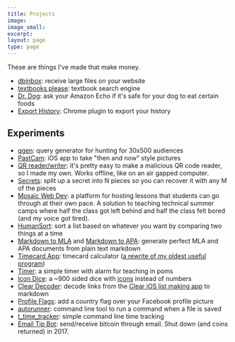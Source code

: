 ```yaml
---
title: Projects
image:
image_small:
excerpt:
layout: page
type: page
---
```


These are things I've made that make money.

* [dbinbox](https://dbinbox.com): receive large files on your website
* [textbooks please](http://textbooksplease.com): textbook search engine
* [Dr. Dog](https://www.alexaskillstore.com/Dr-Dog/39678): ask your Amazon Echo if it's safe for your dog to eat certain foods
* [Export History](https://chrome.google.com/webstore/detail/export-history/hcohnnbbiggngobheobhdipbgmcbelhh?hl=en-US): Chrome plugin to export your history

## Experiments

* [qgen](https://gen.co/qgen/): query generator for hunting for 30x500 audiences
* [PastCam](https://itunes.apple.com/us/app/pastcam/id1217068871?mt=8): iOS app to take "then and now" style pictures
* [QR reader/writer](https://gen.co/qr/): it's pretty easy to make a malicious QR code reader, so I made my own. Works offline, like on an air gapped computer.
* [Secrets](http://christian.gen.co/secrets/): split up a secret into N pieces so you can recover it with any M of the pieces
* [Mosaic Web Dev](http://mosaic.apps.gen.co): a platform for hosting lessons that students can go through at their own pace. A solution to teaching technical summer camps where half the class got left behind and half the class felt bored (and my voice got tired).
* [HumanSort](http://gen.co/humansort/): sort a list based on whatever you want by comparing two things at a time
* [Markdown to MLA](http://markdowntomla.com/) and [Markdown to APA](http://markdowntoapa.com/): generate perfect MLA and APA documents from plain text markdown
* [Timecard App](https://timecardapp.com): timecard calculator ([a rewrite of my oldest useful program](/timecardapp))
* [Timer](http://gen.co/timer/): a simple timer with alarm for teaching in poms
* [Icon Dice](http://gen.co/icondice/): a ~900 sided dice with [icons](https://material.io/icons/) instead of numbers
* [Clear Decoder](http://gen.co/clear/): decode links from the [Clear iOS list making app](https://itunes.apple.com/us/app/clear-todos/id493136154?mt=8) to markdown
* [Profile Flags](https://profileflags.parseapp.com/): add a country flag over your Facebook profile picture
* [autorunner](https://github.com/christiangenco/autorunner): command line tool to run a command when a file is saved
* [t_time_tracker](https://github.com/christiangenco/t_time_tracker): simple command line time tracking
* [Email Tip Bot](http://emailtipbot.com): send/receive bitcoin through email. Shut down (and coins returned) in 2017.

<!--
## Up Next

1. a CRM for your facebook friends
1. impovements to PastCam
1. super easy contact forms for your website
1. custom 3D-printed wedding bands
1. super easy file upload portal
1. let people text your business number (also schedule texts and do sms blasts)
1. a photo camera that records audio (like for recording class lectures - take pictures of the board, and listen to the audio around when you took the picture)
1. a reading list that sorts recommendations by the number of times they've been recommended
1. the iOS clock app, but in units of [beats](http://www.wnyc.org/story/15-internet-time/)
1. a better way to view time-series data (like Art History pieces)
1. vet management software
1. urgent practice management software
1. a way to make it as easy to see a local theatre show as it is to see a movie
1. play any board game with anyone on the internet in real time. No rules are enforced, so you can play any game (and even cheat or (╯°□°）╯︵ ┻━┻) - also functions as a Khan Academy style whiteboard
1. mailmerge + google docs (for making labels or namecards)
1. mobile app to measure how tall a building is based on how long it takes for a pebble to drop to the ground, or how far away something is based on how long it takes sound to travel
1. a way to keep all of your business operations in one place so your office doesn't explode when someone gets sick or leaves

Do you need one of these to exist? [Let me know](/contact) and I'll bump it up the list!
 -->
